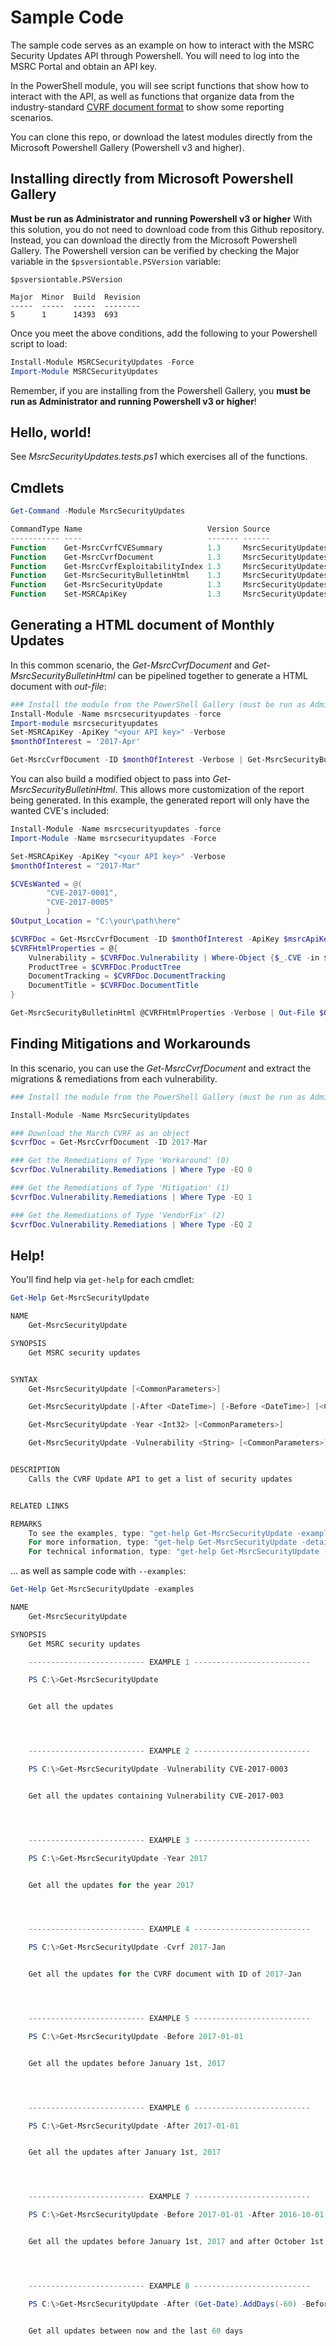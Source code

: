 # Sample Code

The sample code serves as an example on how to interact with the MSRC Security Updates API through Powershell.  You will need to log into the MSRC Portal and obtain an API key.   

In the PowerShell module, you will see script functions that show how to interact with the API, as well 
as functions that organize data from the industry-standard [CVRF document format](http://www.icasi.org/cvrf-v1-1-dictionary-of-elements/#40rem)  to show some reporting scenarios.

You can clone this repo, or download the latest modules directly from the Microsoft Powershell Gallery (Powershell v3 and higher). 

## Installing directly from Microsoft Powershell Gallery

**Must be run as Administrator and running Powershell v3 or higher**  With this solution, you do not need to download code from this Github repository. Instead, you can download the directly from the Microsoft Powershell Gallery.  The Powershell version can be verified by checking the Major variable in the ``$psversiontable.PSVersion``  variable:

```
$psversiontable.PSVersion

Major  Minor  Build  Revision
-----  -----  -----  --------
5      1      14393  693     
```

Once you meet the above conditions, add the following to your Powershell script to load:

```Powershell
Install-Module MSRCSecurityUpdates -Force 
Import-Module MSRCSecurityUpdates
````

Remember, if you are installing from the Powershell Gallery, you **must be run as Administrator and running Powershell v3 or higher**!

## Hello, world!
See *MsrcSecurityUpdates.tests.ps1* which exercises all of the functions.


## Cmdlets

```Powershell
Get-Command -Module MsrcSecurityUpdates

CommandType Name                            Version Source
----------- ----                            ------- ------
Function    Get-MsrcCvrfCVESummary          1.3     MsrcSecurityUpdates
Function    Get-MsrcCvrfDocument            1.3     MsrcSecurityUpdates
Function    Get-MsrcCvrfExploitabilityIndex 1.3     MsrcSecurityUpdates
Function    Get-MsrcSecurityBulletinHtml    1.3     MsrcSecurityUpdates
Function    Get-MsrcSecurityUpdate          1.3     MsrcSecurityUpdates
Function    Set-MSRCApiKey                  1.3     MsrcSecurityUpdates
```

## Generating a HTML document of Monthly Updates

In this common scenario, the *Get-MsrcCvrfDocument* and *Get-MsrcSecurityBulletinHtml* can be pipelined together to generate a HTML document with *out-file*:

```Powershell
### Install the module from the PowerShell Gallery (must be run as Admin)
Install-Module -Name msrcsecurityupdates -force
Import-module msrcsecurityupdates
Set-MSRCApiKey -ApiKey "<your API key>" -Verbose
$monthOfInterest = '2017-Apr'

Get-MsrcCvrfDocument -ID $monthOfInterest -Verbose | Get-MsrcSecurityBulletinHtml -Verbose | Out-File c:\temp\MSRCAprilSecurityUpdates.html
```
You can also build a modified object to pass into *Get-MsrcSecurityBulletinHtml*. This allows more customization of the report being generated. In this example, the generated report will only have the wanted CVE's included:

```Powershell
Install-Module -Name msrcsecurityupdates -force
Import-Module -Name msrcsecurityupdates -Force

Set-MSRCApiKey -ApiKey "<your API key>" -Verbose
$monthOfInterest = "2017-Mar"

$CVEsWanted = @(
        "CVE-2017-0001", 
        "CVE-2017-0005"
        )
$Output_Location = "C:\your\path\here"

$CVRFDoc = Get-MsrcCvrfDocument -ID $monthOfInterest -ApiKey $msrcApiKey -Verbose
$CVRFHtmlProperties = @{
    Vulnerability = $CVRFDoc.Vulnerability | Where-Object {$_.CVE -in $CVEsWanted}
    ProductTree = $CVRFDoc.ProductTree
    DocumentTracking = $CVRFDoc.DocumentTracking
    DocumentTitle = $CVRFDoc.DocumentTitle
}

Get-MsrcSecurityBulletinHtml @CVRFHtmlProperties -Verbose | Out-File $Output_Location
```

## Finding Mitigations and Workarounds

In this scenario, you can use the *Get-MsrcCvrfDocument* and extract the migrations & remediations from each vulnerability.

```Powershell
### Install the module from the PowerShell Gallery (must be run as Admin)

Install-Module -Name MsrcSecurityUpdates

### Download the March CVRF as an object
$cvrfDoc = Get-MsrcCvrfDocument -ID 2017-Mar

### Get the Remediations of Type 'Workaround' (0)
$cvrfDoc.Vulnerability.Remediations | Where Type -EQ 0

### Get the Remediations of Type 'Mitigation' (1)
$cvrfDoc.Vulnerability.Remediations | Where Type -EQ 1

### Get the Remediations of Type 'VendorFix' (2)
$cvrfDoc.Vulnerability.Remediations | Where Type -EQ 2 
```

## Help!
You'll find help via ``get-help`` for each cmdlet:

```Powershell
Get-Help Get-MsrcSecurityUpdate

NAME
    Get-MsrcSecurityUpdate

SYNOPSIS
    Get MSRC security updates


SYNTAX
    Get-MsrcSecurityUpdate [<CommonParameters>]

    Get-MsrcSecurityUpdate [-After <DateTime>] [-Before <DateTime>] [<CommonParameters>]

    Get-MsrcSecurityUpdate -Year <Int32> [<CommonParameters>]

    Get-MsrcSecurityUpdate -Vulnerability <String> [<CommonParameters>]


DESCRIPTION
    Calls the CVRF Update API to get a list of security updates


RELATED LINKS

REMARKS
    To see the examples, type: "get-help Get-MsrcSecurityUpdate -examples".
    For more information, type: "get-help Get-MsrcSecurityUpdate -detailed".
    For technical information, type: "get-help Get-MsrcSecurityUpdate -full".
```

... as well as sample code with ``--examples``:

```Powershell
Get-Help Get-MsrcSecurityUpdate -examples

NAME
    Get-MsrcSecurityUpdate

SYNOPSIS
    Get MSRC security updates

    -------------------------- EXAMPLE 1 --------------------------

    PS C:\>Get-MsrcSecurityUpdate


    Get all the updates




    -------------------------- EXAMPLE 2 --------------------------

    PS C:\>Get-MsrcSecurityUpdate -Vulnerability CVE-2017-0003


    Get all the updates containing Vulnerability CVE-2017-003




    -------------------------- EXAMPLE 3 --------------------------

    PS C:\>Get-MsrcSecurityUpdate -Year 2017


    Get all the updates for the year 2017




    -------------------------- EXAMPLE 4 --------------------------

    PS C:\>Get-MsrcSecurityUpdate -Cvrf 2017-Jan


    Get all the updates for the CVRF document with ID of 2017-Jan




    -------------------------- EXAMPLE 5 --------------------------

    PS C:\>Get-MsrcSecurityUpdate -Before 2017-01-01


    Get all the updates before January 1st, 2017




    -------------------------- EXAMPLE 6 --------------------------

    PS C:\>Get-MsrcSecurityUpdate -After 2017-01-01


    Get all the updates after January 1st, 2017




    -------------------------- EXAMPLE 7 --------------------------

    PS C:\>Get-MsrcSecurityUpdate -Before 2017-01-01 -After 2016-10-01


    Get all the updates before January 1st, 2017 and after October 1st, 2016




    -------------------------- EXAMPLE 8 --------------------------

    PS C:\>Get-MsrcSecurityUpdate -After (Get-Date).AddDays(-60) -Before (Get-Date)


    Get all updates between now and the last 60 days

```
